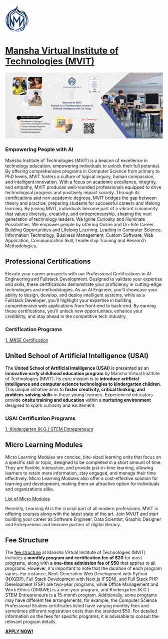 <img src="mvut_flame.png" alt="Alt Text" width="75" >

# [Mansha Virtual Institute of Technologies (MVIT)](https://www.mvut.us/)



<img src="mvit-add2.png" alt="Alt Text" >


### Empowering People with AI
Mansha Institute of Technologies (MVIT) is a beacon of excellence in technology education, empowering individuals to unlock their full potential. By offering comprehensive programs in Computer Science from primary to PhD levels, MVIT fosters a culture of logical inquiry, human compassion, and intelligent innovation. With a focus on academic excellence, integrity, and empathy, MVIT produces well-rounded professionals equipped to drive technological progress and positively impact society. Through its certifications and non-academic degrees, MVIT bridges the gap between theory and practice, preparing students for successful careers and lifelong learning. By joining MVIT, individuals become part of a vibrant community that values diversity, creativity, and entrepreneurship, shaping the next generation of technology leaders.
We Ignite Curiosity and Illuminate Possibilities. We empower people by offering Online and On-Site Career Building Opportunities and Lifelong Learning, Leading in Computer Science, Information Technology, Business Management, Custom Software, Web Application, Communication Skill, Leadership Training and Research Methodologies.

## Professional Certifications
Elevate your career prospects with our Professional Certifications in AI Engineering and Fullstack Development. Designed to validate your expertise and skills, these certifications demonstrate your proficiency in cutting-edge technologies and methodologies. As an AI Engineer, you'll showcase your ability to design, develop, and deploy intelligent systems, while as a Fullstack Developer, you'll highlight your expertise in building comprehensive web applications from front-end to back-end. By earning these certifications, you'll unlock new opportunities, enhance your credibility, and stay ahead in the competitive tech industry.

### Certification Programs

[1. MRSE Certification ](Professional_Certifications/MRSE/Readme.md)

## United School of Artificial Intelligence (USAI) 
The **United School of Artificial Intelligence (USAI)** is presented as an **innovative early childhood education program** by Mansha Virtual Institute of Technologies (MVIT). Its core mission is to **introduce artificial intelligence and computer science technologies to kindergarten children**. This unique initiative aims to **foster creativity, critical thinking, and problem-solving skills** in these young learners. Experienced educators provide **onsite training and education** within a **nurturing environment** designed to spark curiosity and excitement. 

### USAI Certification Programs

[1. Kindergarten (K.G.) STEM Entrepreneurs]()


## Micro Learning Modules
Micro Learning Modules are concise, bite-sized learning units that focus on a specific skill or topic, designed to be completed in a short amount of time. They are flexible, interactive, and provide just-in-time learning, allowing learners to retain more information, stay engaged, and manage their time effectively. Micro Learning Modules also offer a cost-effective solution for learning and development, making them an attractive option for individuals and organizations alike.

[List of Micro Modules](Courses/Readme.md)

Recently, Learning AI is the crucial part of all modern professions. MVIT is offering courses along with the latest state of the art. Join MVUT and start building your career as Software Engineer, Data Scientist, Graphic Designer and Entrepreneur and become partner of digital literacy. 

## Fee Structure
The [fee structure](fee/Readme.md) at Mansha Virtual Institute of Technologies (MVIT) includes a **monthly program and certification fee of $20** for most programs, along with a **one-time admission fee of $50** that applies to all programs. However, it's important to note that the duration of each program varies. For instance, Next-Generation Web Development with Python (NXGDP), Full Stack Development with Next.js (FSDN), and Full Stack PHP Development (FSP) are two-year programs, while Office Management and Work Ethics (OM&WE) is a one-year program, and Kindergarten (K.G.) STEM Entrepreneurs is a 15-month program. Additionally, some programs may have different fee arrangements; for example, the Computer Science Professional Studies certificates listed have varying monthly fees and sometimes different registration costs than the standard $50. For detailed information on the fees for specific programs, it is advisable to consult the relevant program details.



[**APPLY NOW!**](https://www.mvut.us/pages/apply) 

